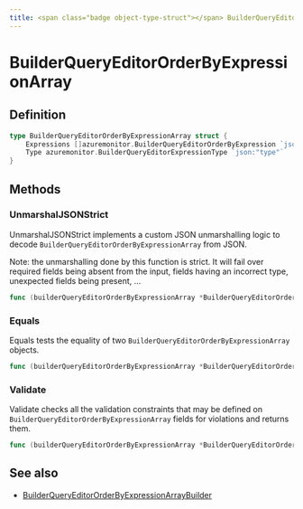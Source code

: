 ```yaml
---
title: <span class="badge object-type-struct"></span> BuilderQueryEditorOrderByExpressionArray
---
```

# <span class="badge object-type-struct"></span> BuilderQueryEditorOrderByExpressionArray

## Definition

```go
type BuilderQueryEditorOrderByExpressionArray struct {
    Expressions []azuremonitor.BuilderQueryEditorOrderByExpression `json:"expressions"`
    Type azuremonitor.BuilderQueryEditorExpressionType `json:"type"`
}
```
## Methods

### <span class="badge object-method"></span> UnmarshalJSONStrict

UnmarshalJSONStrict implements a custom JSON unmarshalling logic to decode `BuilderQueryEditorOrderByExpressionArray` from JSON.

Note: the unmarshalling done by this function is strict. It will fail over required fields being absent from the input, fields having an incorrect type, unexpected fields being present, …

```go
func (builderQueryEditorOrderByExpressionArray *BuilderQueryEditorOrderByExpressionArray) UnmarshalJSONStrict(raw []byte) error
```

### <span class="badge object-method"></span> Equals

Equals tests the equality of two `BuilderQueryEditorOrderByExpressionArray` objects.

```go
func (builderQueryEditorOrderByExpressionArray *BuilderQueryEditorOrderByExpressionArray) Equals(other BuilderQueryEditorOrderByExpressionArray) bool
```

### <span class="badge object-method"></span> Validate

Validate checks all the validation constraints that may be defined on `BuilderQueryEditorOrderByExpressionArray` fields for violations and returns them.

```go
func (builderQueryEditorOrderByExpressionArray *BuilderQueryEditorOrderByExpressionArray) Validate() error
```

## See also

 * <span class="badge builder"></span> [BuilderQueryEditorOrderByExpressionArrayBuilder](./builder-BuilderQueryEditorOrderByExpressionArrayBuilder.md)
